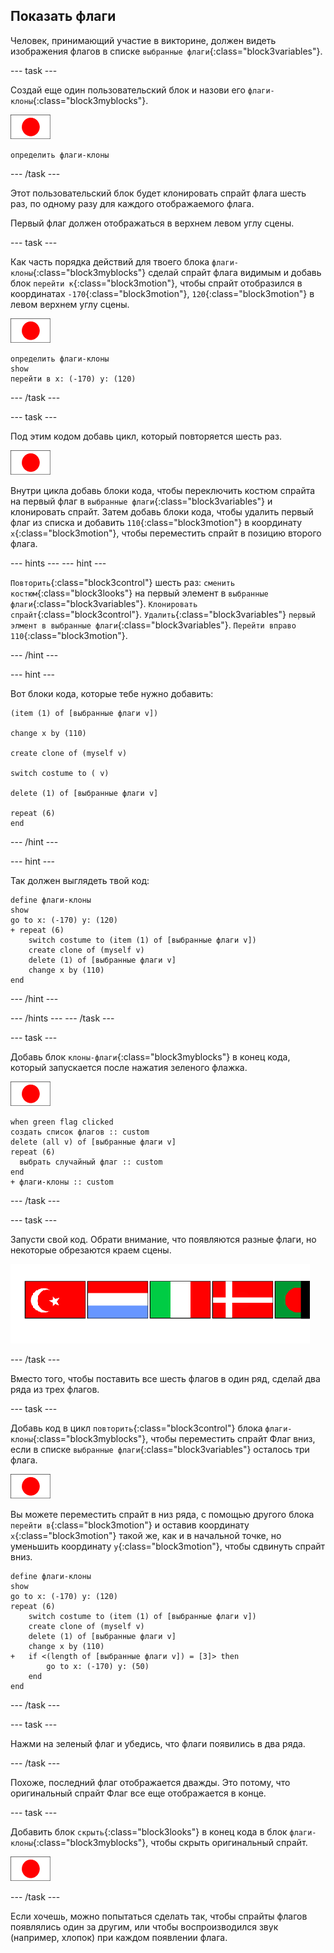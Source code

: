 ## Показать флаги

Человек, принимающий участие в викторине, должен видеть изображения флагов в списке `выбранные флаги`{:class="block3variables"}.

--- task ---

Создай еще один пользовательский блок и назови его `флаги-клоны`{:class="block3myblocks"}.

![Спрайт флага](images/flag-sprite.png)

```blocks3
определить флаги-клоны
```

--- /task ---

Этот пользовательский блок будет клонировать спрайт флага шесть раз, по одному разу для каждого отображаемого флага.

Первый флаг должен отображаться в верхнем левом углу сцены.

--- task ---

Как часть порядка действий для твоего блока `флаги-клоны`{:class="block3myblocks"} сделай спрайт флага видимым и добавь блок `перейти к`{:class="block3motion"}, чтобы спрайт отобразился в координатах `-170`{:class="block3motion"}, `120`{:class="block3motion"} в левом верхнем углу сцены.

![Спрайт флага](images/flag-sprite.png)

```blocks3
определить флаги-клоны
show
перейти в x: (-170) y: (120)
```

--- /task ---

--- task ---

Под этим кодом добавь цикл, который повторяется шесть раз.

![Спрайт флага](images/flag-sprite.png)

Внутри цикла добавь блоки кода, чтобы переключить костюм спрайта на первый флаг в `выбранные флаги`{:class="block3variables"} и клонировать спрайт. Затем добавь блоки кода, чтобы удалить первый флаг из списка и добавить `110`{:class="block3motion"} в координату `x`{:class="block3motion"}, чтобы переместить спрайт в позицию второго флага.

--- hints ---
 --- hint ---

`Повторить`{:class="block3control"} шесть раз: `сменить костюм`{:class="block3looks"} на первый элемент в `выбранные флаги`{:class="block3variables"}. `Клонировать спрайт`{:class="block3control"}. `Удалить`{:class="block3variables"} `первый элмент в выбранные флаги`{:class="block3variables"}. `Перейти вправо 110`{:class="block3motion"}.

--- /hint ---

--- hint ---

Вот блоки кода, которые тебе нужно добавить:

```blocks3
(item (1) of [выбранные флаги v])

change x by (110)

create clone of (myself v)

switch costume to ( v)

delete (1) of [выбранные флаги v]

repeat (6)
end
```

--- /hint ---

--- hint ---

Так должен выглядеть твой код:

```blocks3
define флаги-клоны
show
go to x: (-170) y: (120)
+ repeat (6)
    switch costume to (item (1) of [выбранные флаги v])
    create clone of (myself v)
    delete (1) of [выбранные флаги v]
    change x by (110)
end
```

--- /hint ---

--- /hints --- --- /task ---

--- task ---

Добавь блок `клоны-флаги`{:class="block3myblocks"} в конец кода, который запускается после нажатия зеленого флажка.

![Спрайт флага](images/flag-sprite.png)

```blocks3
when green flag clicked
создать список флагов :: custom
delete (all v) of [выбранные флаги v]
repeat (6)
  выбрать случайный флаг :: custom
end
+ флаги-клоны :: custom
```

--- /task ---

--- task ---

Запусти свой код. Обрати внимание, что появляются разные флаги, но некоторые обрезаются краем сцены.

![Флаги исчезают с экрана](images/flags-off-the-screen.png)

--- /task ---

Вместо того, чтобы поставить все шесть флагов в один ряд, сделай два ряда из трех флагов.

--- task ---

Добавь код в цикл `повторить`{:class="block3control"} блока `флаги-клоны`{:class="block3myblocks"}, чтобы переместить спрайт Флаг вниз, если в списке `выбранные флаги`{:class="block3variables"} осталось три флага.

![Спрайт флага](images/flag-sprite.png)

Вы можете переместить спрайт в низ ряда, с помощью другого блока `перейти в`{:class="block3motion"} и оставив координату `x`{:class="block3motion"} такой же, как и в начальной точке, но уменьшить координату `y`{:class="block3motion"}, чтобы сдвинуть спрайт вниз.

```blocks3
define флаги-клоны
show
go to x: (-170) y: (120)
repeat (6)
    switch costume to (item (1) of [выбранные флаги v])
    create clone of (myself v)
    delete (1) of [выбранные флаги v]
    change x by (110)
+   if <(length of [выбранные флаги v]) = [3]> then
        go to x: (-170) y: (50)
    end
end
```

--- /task ---

--- task ---

Нажми на зеленый флаг и убедись, что флаги появились в два ряда.

--- /task ---

Похоже, последний флаг отображается дважды. Это потому, что оригинальный спрайт Флаг все еще отображается в конце.

--- task ---

Добавить блок `скрыть`{:class="block3looks"} в конец кода в блок `флаги-клоны`{:class="block3myblocks"}, чтобы скрыть оригинальный спрайт.

![Спрайт флага](images/flag-sprite.png)

--- /task ---

Если хочешь, можно попытаться сделать так, чтобы спрайты флагов появлялись один за другим, или чтобы воспроизводился звук (например, хлопок) при каждом появлении флага.